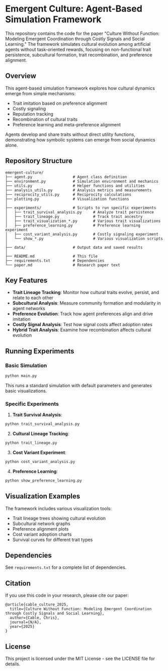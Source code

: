 # Emergent Culture: Agent-Based Simulation Framework

This repository contains the code for the paper "Culture Without Function: Modeling Emergent Coordination through Costly Signals and Social Learning." The framework simulates cultural evolution among artificial agents without task-oriented rewards, focusing on non-functional trait persistence, subcultural formation, trait recombination, and preference alignment.

## Overview

This agent-based simulation framework explores how cultural dynamics emerge from simple mechanisms:

- Trait imitation based on preference alignment
- Costly signaling
- Reputation tracking
- Recombination of cultural traits
- Preference learning and meta-preference alignment

Agents develop and share traits without direct utility functions, demonstrating how symbolic systems can emerge from social dynamics alone.

## Repository Structure

```
emergent-culture/
├── agent.py                  # Agent class definition
├── environment.py            # Simulation environment and mechanics
├── utils.py                  # Helper functions and utilities
├── analysis_utils.py         # Analysis metrics and measurements
├── reciprocity_utils.py      # Reciprocity calculations
├── plotting.py               # Visualization functions
│
├── experiments/              # Scripts to run specific experiments
│   ├── trait_survival_analysis.py     # Analyze trait persistence
│   ├── trait_lineage.py               # Track trait ancestry
│   ├── trait_visualization_*.py       # Various trait visualizations
│   ├── preference_learning.py         # Preference learning experiment
│   ├── cost_variant_analysis.py       # Costly signaling experiment
│   └── show_*.py                      # Various visualization scripts
│
├── data/                     # Output data and saved results
│
├── README.md                 # This file
├── requirements.txt          # Dependencies
└── paper.md                  # Research paper text
```

## Key Features

- **Trait Lineage Tracking**: Monitor how cultural traits evolve, persist, and relate to each other
- **Subcultural Analysis**: Measure community formation and modularity in agent networks
- **Preference Evolution**: Track how agent preferences align and drive imitation
- **Costly Signal Analysis**: Test how signal costs affect adoption rates
- **Hybrid Trait Analysis**: Examine how recombination affects cultural evolution

## Running Experiments

### Basic Simulation

```python
python main.py
```

This runs a standard simulation with default parameters and generates basic visualizations.

### Specific Experiments

1. **Trait Survival Analysis**:
```python
python trait_survival_analysis.py
```

2. **Cultural Lineage Tracking**:
```python
python trait_lineage.py
```

3. **Cost Variant Experiment**:
```python
python cost_variant_analysis.py
```

4. **Preference Learning**:
```python
python show_preference_learning.py
```

## Visualization Examples

The framework includes various visualization tools:

- Trait lineage trees showing cultural evolution
- Subcultural network graphs
- Preference alignment plots
- Cost variant adoption charts
- Survival curves for different trait types

## Dependencies

See `requirements.txt` for a complete list of dependencies.

## Citation

If you use this code in your research, please cite our paper:

```
@article{cable_culture_2025,
  title={Culture Without Function: Modeling Emergent Coordination through Costly Signals and Social Learning},
  author={Cable, Chris},
  journal={N/A},
  year={2025}
}
```

## License

This project is licensed under the MIT License - see the LICENSE file for details. 